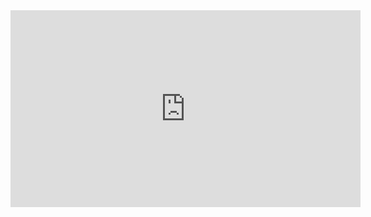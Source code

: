 ﻿<iframe width="560" height="315" src="https://www.youtube.com/embed/VcYrLb8qlQ8?list=PL1DEQjXG2xnJOSQf2421r1S040NkvCApp" frameborder="0" allowfullscreen></iframe>
